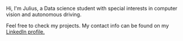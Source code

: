 <!---
- 👋 Hi, I’m @Julppe
- 👀 I’m interested in ...
- 🌱 I’m currently learning ...
- 💞️ I’m looking to collaborate on ...
- 📫 How to reach me ...
--->

<!---
Julppe/Julppe is a ✨ special ✨ repository because its `README.md` (this file) appears on your GitHub profile.
You can click the Preview link to take a look at your changes.
--->

Hi, I'm Julius, a Data science student with special interests in computer vision and autonomous driving.

Feel free to check my projects. My contact info can be found on my [LinkedIn profile.](https://www.linkedin.com/in/julius-pesonen/)
